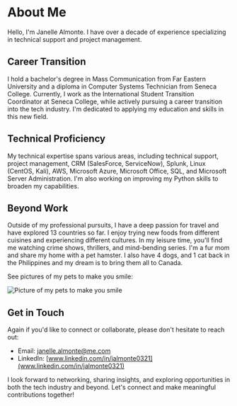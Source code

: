 # About Me

Hello, I'm Janelle Almonte. I have over a decade of experience specializing in technical support and project management.

## Career Transition

I hold a bachelor's degree in Mass Communication from Far Eastern University and a diploma in Computer Systems Technician from Seneca College. Currently, I work as the International Student Transition Coordinator at Seneca College, while actively pursuing a career transition into the tech industry. I'm dedicated to applying my education and skills in this new field.

## Technical Proficiency

My technical expertise spans various areas, including technical support, project management, CRM (SalesForce, ServiceNow), Splunk, Linux (CentOS, Kali), AWS, Microsoft Azure, Microsoft Office, SQL, and Microsoft Server Administration. I'm also working on improving my Python skills to broaden my capabilities.

## Beyond Work


Outside of my professional pursuits, I have a deep passion for travel and have explored 13 countries so far. I enjoy trying new foods from different cuisines and experiencing different cultures. In my leisure time, you'll find me watching crime shows, thrillers, and mind-bending series. I'm a fur mom and share my home with a pet hamster. I also have 4 dogs, and 1 cat back in the Philippines and my dream is to bring them all to Canada.

See pictures of my pets to make you smile: 

![Picture of my pets to make you smile](https://github.com/janellealmonte/TechVoyage/blob/dcb6b378696c7aa13af1eb34e14f71c9afad537d/About_Me/images/369041130_308821378599899_1505753270755922173_n.jpg)

## Get in Touch

Again if you'd like to connect or collaborate, please don't hesitate to reach out:

-  Email: janelle.almonte@me.com
-  LinkedIn: [www.linkedin.com/in/jalmonte0321](www.linkedin.com/in/jalmonte0321)

I look forward to networking, sharing insights, and exploring opportunities in both the tech industry and beyond. Let's connect and make meaningful contributions together!

